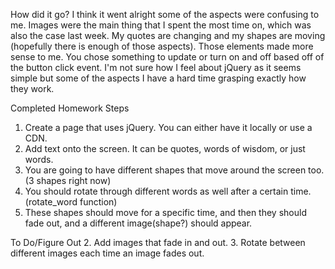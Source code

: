 How did it go?
I think it went alright some of the aspects were confusing to me.  Images were the main thing that I spent the most time on, which was also the case last week.  My quotes are changing and my shapes are moving (hopefully there is enough of those aspects).  Those elements made more sense to me.  You chose something to update or turn on and off based off of the button click event.  I'm not sure how I feel about jQuery as it seems simple but some of the aspects I have a hard time grasping exactly how they work.




Completed Homework Steps
1. Create a page that uses jQuery. You can either have it locally or use a CDN.
4. Add text onto the screen. It can be quotes, words of wisdom, or just words.
6. You are going to have different shapes that move around the screen too. (3 shapes right now)
5. You should rotate through different words as well after a certain time. (rotate_word function)
7. These shapes should move for a specific time, and then they should fade out, and a different image(shape?) should appear.

To Do/Figure Out
2. Add images that fade in and out.
3. Rotate between different images each time an image fades out.
